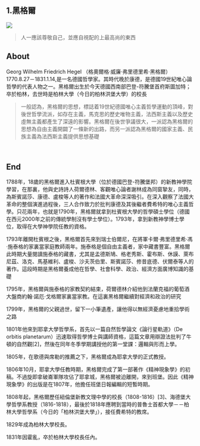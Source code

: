 ## 1.黑格爾
![](vx_images/3187120239294.png)
> 人一應該尊敬自己，並應自視配的上最高尚的東西

## About
Georg Wilhelm Friedrich Hegel （格奧爾格·威廉·弗里德里希·黑格爾）1770.8.27－1831.1.14,是一名德國哲學家。其時代晚於康德，是德國19世紀唯心論哲學的代表人物之一。黑格爾出生於今天德國西南部巴登-符騰堡首府斯圖加特；卒於柏林，去世時是柏林大學（今日的柏林洪堡大學）的校長
&nbsp;

> 一般認為，黑格爾的思想，標誌着19世紀德國唯心主義哲學運動的頂峰，對後世哲學流派，如存在主義，馬克思的歷史唯物主義，法西斯主義以及歷史虛無主義都產生了深遠的影響。黑格爾在後世爭議很大，一派認為黑格爾的思想為自由主義開闢了一條新的出路，而另一派認為黑格爾的國家主義、民族主義為法西斯主義提供思想基礎

&nbsp;

## End
1788年，18歲的黑格爾進入杜賓根大學（位於德國巴登-符騰堡邦）的新教神學院學習，在那裏，他與史詩詩人荷爾德林、客觀唯心論者謝林成為同窗摯友，同時，為斯賓諾莎、康德、盧梭等人的著作和法國大革命深深吸引。在深入觀察了法國大革命的整個演進過程後，三人合作致力於批判康德及其後繼者費希特的唯心主義哲學。只花兩年，也就是1790年，黑格爾就拿到杜賓根大學的哲學碩士學位（德國在西元2000年之前的傳統學制沒有學士學位）。1793年，拿到新教神學博士學位，取得在大學神學院任教的資格。

1793年離開杜賓根之後，黑格爾首先來到瑞士伯爾尼，在將軍卡爾·弗里德里希·馮·施泰格的家裏當家庭教師兩年。施泰格是個自由主義者，家中藏書豐富。黑格爾此時期大量閱讀施泰格的藏書，尤其是孟德斯鳩、格老秀斯、霍布斯、休謨、萊布尼茲、洛克、馬基維利、盧梭、沙夫茨伯里、斯賓諾莎、修昔底德、伏爾泰等人的著作。這段時期是黑格爾養成他在哲學、社會科學、政治、經濟方面廣博知識的基礎

1795年，黑格爾與施泰格的家教契約結束，荷爾德林介紹他到法蘭克福的葡萄酒大盤商約翰·諾厄·戈格爾家裏當家教。在這裏黑格爾繼續對經濟和政治的研究

1799年，黑格爾的父親過世，留下一小筆遺產，讓他得以無經濟憂慮地重拾學術之路

1801年他來到耶拿大學哲學系，首先以一篇自然哲學論文《論行星軌道》（De orbitis planetarum）迅速取得哲學博士與講師資格，這篇文章用辯證法批判了牛頓的自然觀[2]，然後在同年冬季學期講授他的第一堂課：邏輯與形而上學。

1805年，在歌德與席勒的推薦之下，黑格爾成為耶拿大學的正式教授。

1806年10月，耶拿大學任教時期，黑格爾完成了第一部著作《精神現象學》的初稿。不過旋即拿破崙軍隊攻佔了耶拿城，黑格爾被迫離開，來到班堡。因此《精神現象學》的出版是在1807年，他擔任班堡日報編輯的短暫時期。

1808年起，黑格爾歷任紐倫堡新教文理中學的校長（1808-1816）[3]、海德堡大學哲學系教授（1816-1818），最後於1818年應聘到當時的普魯士首都大學－－柏林大學哲學系（今日的「柏林洪堡大學」），接任費希特的教席。

1829年成為柏林大學校長。

1831年因霍亂，卒於柏林大學校長任內。